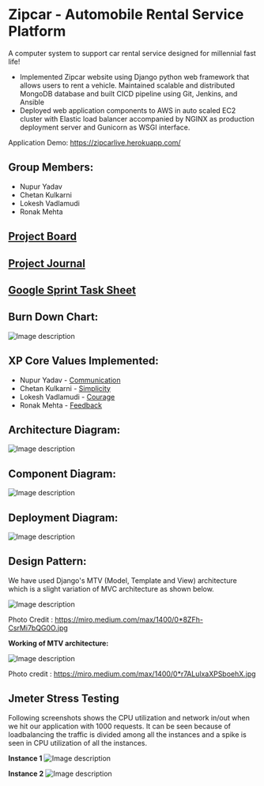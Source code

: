 # **Zipcar - Automobile Rental Service Platform**
A computer system to support car rental service designed for millennial fast life!
* Implemented Zipcar website using Django python web framework that allows users to rent a vehicle. Maintained scalable and distributed MongoDB database and built CICD pipeline using Git, Jenkins, and Ansible
* Deployed web application components to AWS in auto scaled EC2 cluster with Elastic load balancer accompanied by NGINX as production deployment server and Gunicorn as WSGI interface.

Application Demo: https://zipcarlive.herokuapp.com/

## **Group Members:**

* Nupur Yadav
* Chetan Kulkarni
* Lokesh Vadlamudi
* Ronak Mehta

## **[Project Board](https://github.com/gopinathsjsu/sp20-cmpe-202-sec-49-team-project-fourreal/projects/1)**

## **[Project Journal](https://github.com/gopinathsjsu/sp20-cmpe-202-sec-49-team-project-fourreal/tree/master/Documents/Journal)**

## **[Google Sprint Task Sheet](https://github.com/gopinathsjsu/sp20-cmpe-202-sec-49-team-project-fourreal/blob/master/Documents/Sprint%20Task%20Sheet_Four%20Real.xlsx)**

## **Burn Down Chart:**


![Image description](https://github.com/gopinathsjsu/sp20-cmpe-202-sec-49-team-project-fourreal/blob/master/Images/FourRealBurnDownChart.png)

## **XP Core Values Implemented:**

* Nupur Yadav - [Communication](https://github.com/gopinathsjsu/sp20-cmpe-202-sec-49-team-project-fourreal/blob/master/Documents/XP_CoreValues.md)
* Chetan Kulkarni - [Simplicity](https://github.com/gopinathsjsu/sp20-cmpe-202-sec-49-team-project-fourreal/blob/master/Documents/XP_CoreValues.md)
* Lokesh Vadlamudi - [Courage](https://github.com/gopinathsjsu/sp20-cmpe-202-sec-49-team-project-fourreal/blob/master/Documents/XP_CoreValues.md)
* Ronak Mehta - [Feedback](https://github.com/gopinathsjsu/sp20-cmpe-202-sec-49-team-project-fourreal/blob/master/Documents/XP_CoreValues.md)

## **Architecture Diagram:**

![Image description](https://github.com/gopinathsjsu/sp20-cmpe-202-sec-49-team-project-fourreal/blob/master/Images/Architecture%20Diagram.jpeg)

## **Component Diagram:**

![Image description](https://github.com/gopinathsjsu/sp20-cmpe-202-sec-49-team-project-fourreal/blob/master/Images/Component%20Diagram.jpeg)

## **Deployment Diagram:**

![Image description](https://github.com/gopinathsjsu/sp20-cmpe-202-sec-49-team-project-fourreal/blob/master/Images/Deployment%20Diagram.jpeg)

## **Design Pattern:**
We have used Django's MTV (Model, Template and View) architecture which is a slight variation of MVC architecture as shown below.

![Image description](https://miro.medium.com/max/1400/0*8ZFh-CsrMi7bQG0O.jpg)

Photo Credit : https://miro.medium.com/max/1400/0*8ZFh-CsrMi7bQG0O.jpg

**Working of MTV architecture:**

![Image description](https://miro.medium.com/max/1400/0*r7ALulxaXPSboehX.jpg)

Photo credit : https://miro.medium.com/max/1400/0*r7ALulxaXPSboehX.jpg

## Jmeter Stress Testing

Following screenshots shows the CPU utilization and network in/out when we hit our application with 1000 requests. It can be seen because of loadbalancing the traffic is divided among all the instances and a spike is seen in CPU utilization of all the instances.

**Instance 1**
![Image description](https://github.com/gopinathsjsu/sp20-cmpe-202-sec-49-team-project-fourreal/blob/master/Images/StressTesting_CPU_utilization.png)

**Instance 2**
![Image description](https://github.com/gopinathsjsu/sp20-cmpe-202-sec-49-team-project-fourreal/blob/master/Images/StressTesting_CPU%20utilization2.png)


